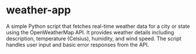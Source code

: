 # weather-app
A simple Python script that fetches real-time weather data for a city or state using the OpenWeatherMap API. It provides weather details including description, temperature (Celsius), humidity, and wind speed. The script handles user input and basic error responses from the API.
